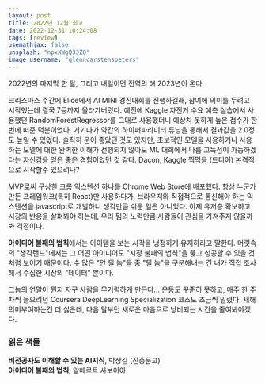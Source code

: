 ```yaml
---
layout: post
title: 2022년 12월 회고
date: 2022-12-31 10:24:08
tags: [review]
usemathjax: false
unsplash: "npxXWgQ33ZQ"
image_username: "glenncarstenspeters"
---
```


2022년의 마지막 한 달, 그리고 내일이면 전역의 해 2023년이 온다.

크리스마스 주간에 Elice에서 AI MINI 경진대회를 진행하길래, 참여에 의미를 두려고 시작했는데 결국 7등까지 올라가버렸다. 예전에 Kaggle 자전거 수요 예측 실습에서 사용했던 RandomForestRegressor를 그대로 사용했더니 예상치 못하게 높은 점수가 한 번에 떠준 덕분이었다. 거기다가 약간의 하이퍼파라미터 튜닝을 통해서 결과값을 2.0정도 높일 수 있었다.
솔직히 운이 좋았던 것도 있지만, 초보적인 모델을 사용하거나 사용하는 모델에 대한 완벽한 이해가 선행되지 않아도 ML 대회에서 나름 고득점이 가능하겠다는 자신감을 얻은 좋은 경험이었던 것 같다. Dacon, Kaggle 찍먹을 (드디어) 본격적으로 시작할수 있으려나?

MVP로써 구상한 크롬 익스텐션 하나를 Chrome Web Store에 배포했다. 항상 누군가 만든 프레임워크(특히 React)만 사용하다가, 브라우저와 직접적으로 통신해야 하는 익스텐션을 javascript로 개발하니 생각만큼 쉬운 일은 아니었다. 이제 유저층 확보하고 시장의 반응을 살펴봐야 하는데, 우리 팀의 노력만큼 사람들이 관심을 가져주지 않을까봐 걱정이다.

**아이디어 불패의 법칙**에서는 아이템을 보는 시각을 냉정하게 유지하라고 말한다. 머릿속의 "생각랜드"에서는 그 어떤 아이디어도 "시장 불패의 법칙"을 뚫고 성공할 수 있을 것처럼 보이기 때문이다. 수 많은 "안 될 놈"들 중 "될 놈"을 구분해내는 건 내가 직접 조사해서 수집한 시장의 "데이터" 뿐이다.

그놈의 연말이 뭔지 자꾸 사람을 무기력하게 만든다... 운동도 꾸준히 못하고, 매주 한 주차씩 들으려던 Coursera DeepLearning Specialization 코스도 조금씩 밀렸다. 새해 의미부여하는건 더 싫은데, 다음 달부턴 새로운 마음으로 낭비되는 시간을 줄여봐야겠다.

### 읽은 책들

**비전공자도 이해할 수 있는 AI지식**, 박상길 (진중문고)  
**아이디어 불패의 법칙**, 알베르트 사보이아
